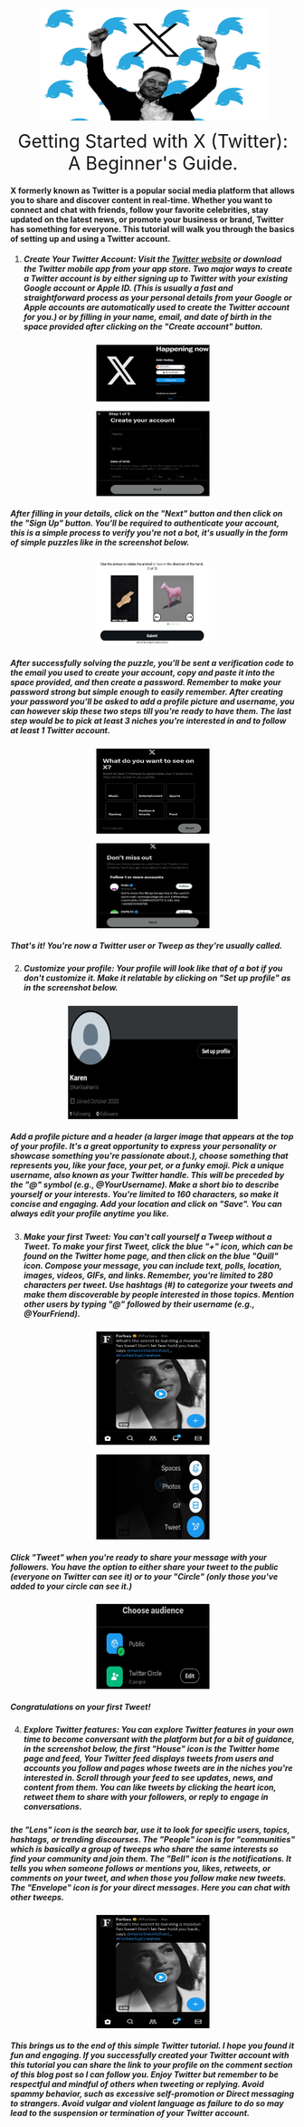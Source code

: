 <p align="center">
  <img src="images/WhatsApp Image 2023-10-19 at 20.57.54_3c678a24.jpg" alt="Blogpost's banner" width="400" height="200"/>
</p>

<p align="center"><font size="6">Getting Started with X (Twitter): A Beginner's Guide.</font></p>

#### X formerly known as Twitter is a popular social media platform that allows you to share and discover content in real-time. Whether you want to connect and chat with friends, follow your favorite celebrities, stay updated on the latest news, or promote your business or brand, Twitter has something for everyone. This tutorial will walk you through the basics of setting up and using a Twitter account.

1. ##### **Create Your Twitter Account:** Visit the [Twitter website](https://twitter.com) or download the Twitter mobile app from your app store. Two major ways to create a Twitter account is by either signing up to Twitter with your existing Google account or Apple ID. (This is usually a fast and straightforward process as your personal details from your Google or Apple accounts are automatically used to create the Twitter account for you.) or by filling in your name, email, and date of birth in the space provided after clicking on the "Create account" button.
<p align="center">
  <img src="images/Screenshot 2023-10-19 071612.png" alt="Sign up page" width="200" height="100"/>
</p>
<p align="center">
  <img src="images/Screenshot 2023-10-19 071813.png" alt="Create account page" width="200" height="150"/>
</p>

##### After filling in your details, click on the "Next" button and then click on the "Sign Up" button. You'll be required to authenticate your account, this is a simple process to verify you're not a bot, it's usually in the form of simple puzzles like in the screenshot below.
<p align="center">
  <img src="images/Screenshot 2023-10-19 074740.png" alt="Create account page" width="200" height="150"/>
</p>

##### After successfully solving the puzzle, you'll be sent a verification code to the email you used to create your account, copy and paste it into the space provided, and then create a password. Remember to make your password strong but simple enough to easily remember. After creating your password you'll be asked to add a profile picture and username, you can however skip these two steps till you're ready to have them. The last step would be to pick at least 3 niches you're interested in and to follow at least 1 Twitter account. 
<p align="center">
  <img src="images/Screenshot 2023-10-19 075432.png" alt="Create account page" width="200" height="150"/>
</p>
<p align="center">
  <img src="images/Screenshot 2023-10-19 075500.png" alt="Create account page" width="200" height="150"/>
</p>

##### That's it! You're now a Twitter user or Tweep as they're usually called.

2. ##### **Customize your profile:** Your profile will look like that of a bot if you don't customize it. Make it relatable by clicking on "Set up profile" as in the screenshot below.
<p align="center">
  <img src="images/Screenshot 2023-10-19 091234.png" alt="Create account page" width="300" height="200"/>
</p>

##### Add a profile picture and a header (a larger image that appears at the top of your profile. It's a great opportunity to express your personality or showcase something you're passionate about.), choose something that represents you, like your face, your pet, or a funky emoji. Pick a unique username, also known as your Twitter handle. This will be preceded by the "@" symbol (e.g., @YourUsername). Make a short bio to describe yourself or your interests. You're limited to 160 characters, so make it concise and engaging. Add your location and click on "Save". You can always edit your profile anytime you like.

3. ##### **Make your first Tweet:** You can't call yourself a Tweep without a Tweet. To make your first Tweet, click the blue "+" icon, which can be found on the Twitter home page, and then click on the blue "Quill" icon. Compose your message, you can include text, polls, location, images, videos, GIFs, and links. Remember, you're limited to 280 characters per tweet. Use hashtags (#) to categorize your tweets and make them discoverable by people interested in those topics. Mention other users by typing "@" followed by their username (e.g., @YourFriend). 
<p align="center">
  <img src="images/WhatsApp Image 2023-10-19 at 09.09.03_5e8a16be.jpg" alt="Create account page" width="200" height="200"/>
</p>
<p align="center">
  <img src="images/WhatsApp Image 2023-10-19 at 09.08.44_89ca2a51.jpg" alt="Create account page" width="200" height="150"/>
</p>

##### Click "Tweet" when you're ready to share your message with your followers. You have the option to either share your tweet to the public (everyone on Twitter can see it) or to your "Circle" (only those you've added to your circle can see it.)
<p align="center">
  <img src="images/WhatsApp Image 2023-10-19 at 09.08.44_d7b1cc65.jpg" alt="Create account page" width="200" height="150"/>
</p>

##### Congratulations on your first Tweet!
4. ##### **Explore Twitter features:** You can explore Twitter features in your own time to become conversant with the platform but for a bit of guidance, in the screenshot below, the first "House" icon is the Twitter home page and feed, Your Twitter feed displays tweets from users and accounts you follow and pages whose tweets are in the niches you're interested in. Scroll through your feed to see updates, news, and content from them. You can like tweets by clicking the heart icon, retweet them to share with your followers, or reply to engage in conversations. 

##### the "Lens" icon is the search bar, use it to look for specific users, topics, hashtags, or trending discourses. The "People" icon is for "communities" which is basically a group of tweeps who share the same interests so find your community and join them. The "Bell" icon is the notifications. It tells you when someone follows or mentions you, likes, retweets, or comments on your tweet, and when those you follow make new tweets. The "Envelope" icon is for your direct messages. Here you can chat with other tweeps. 
<p align="center">
  <img src="images/WhatsApp Image 2023-10-19 at 09.09.03_5e8a16be.jpg" alt="Create account page" width="200" height="200"/>
</p>

##### This brings us to the end of this simple Twitter tutorial. I hope you found it fun and engaging. If you successfully created your Twitter account with this tutorial you can share the link to your profile on the comment section of this blog post so I can follow you.   Enjoy Twitter but remember to be respectful and mindful of others when tweeting or replying. Avoid spammy behavior, such as excessive self-promotion or Direct messaging to strangers. Avoid vulgar and violent language as failure to do so may lead to the suspension or termination of your Twitter account.
